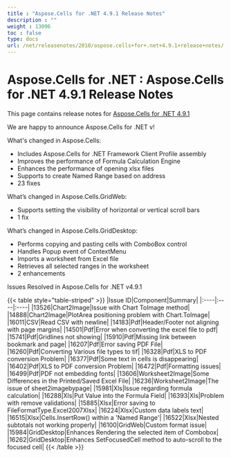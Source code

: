 ```yaml
---
title : "Aspose.Cells for .NET 4.9.1 Release Notes" 
description : "" 
weight : 13096 
toc : false
type: docs
url: /net/releasenotes/2010/aspose.cells+for+.net+4.9.1+release+notes/
---
```


# Aspose.Cells for .NET : Aspose.Cells for .NET 4.9.1 Release Notes


This page contains release notes for [Aspose.Cells for .NET 4.9.1](http://www.aspose.com/downloads/cells/net/new-releases/aspose.cells-for-.net-4.9.1/)

We are happy to announce Aspose.Cells for .NET v!

What's changed in Aspose.Cells:

*   Includes Aspose.Cells for .NET Framework Client Profile assembly
*   Improves the performance of Formula Calculation Engine
*   Enhances the performance of opening xlsx files
*   Supports to create Named Range based on address
*   23 fixes

What’s changed in Aspose.Cells.GridWeb:

*   Supports setting the visibility of horizontal or vertical scroll bars
*   1 fix

What’s changed in Aspose.Cells.GridDesktop:

*   Performs copying and pasting cells with ComboBox control
*   Handles Popup event of ContextMenu
*   Imports a worksheet from Excel file
*   Retrieves all selected ranges in the worksheet
*   2 enhancements

Issues Resolved in Aspose.Cells for .NET v4.9.1

{{< table style="table-striped" >}}
|Issue ID|Component|Summary|
|:----|:----|:----|
|13526|Chart2Image|Issue with Chart ToImage method|
|14888|Chart2Image|PlotArea positioning problem with Chart.ToImage|
|16011|CSV|Read CSV with newline|
|14183|Pdf|Header/Footer not aligning with page margins|
|14501|Pdf|Error when converting the excel file to pdf|
|15741|Pdf|Gridlines not showing|
|15910|Pdf|Missing link between bookmark and page|
|16207|Pdf|Error saving PDF File|
|16260|Pdf|Converting Various file types to tif|
|16328|Pdf|XLS to PDF conversion Problem|
|16377|Pdf|Some text in cells is disappearing|
|16402|Pdf|XLS to PDF conversion Problem|
|16472|Pdf|Formatting issues|
|16499|Pdf|PDF not embedding fonts|
|13606|Worksheet2Image|Some Differences in the Printed/Saved Excel File|
|16236|Worksheet2Image|The issue of sheet2imagebypage|
|15981|Xls|Issue regarding formula calculation|
|16288|Xls|Put Value into the Formula Field|
|16393|Xls|Problem with remove validations|
|15885|Xlsx|Error saving to FileFormatType.Excel2007Xlsx|
|16224|Xlsx|Custom data labels text|
|16515|Xlsx|Cells.InsertRow() within a 'Named Range'|
|16522|Xlsx|Nested subtotals not working properly|
|16100|GridWeb|Custom format issue|
|15984|GridDesktop|Enhances Rendering the selected item of Combobox|
|16262|GridDesktop|Enhances SetFocusedCell method to auto-scroll to the focused cell|
{{< /table >}}

